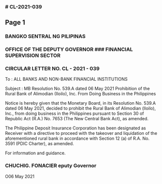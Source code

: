 ### # CL-2021-039

## Page 1

### BANGKO SENTRAL NG PILIPINAS

### OFFICE OF THE DEPUTY GOVERNOR ### FINANCIAL SUPERVISION SECTOR

### CIRCULAR LETTER NO. CL - 2021 - 039

To : ALL BANKS AND NON-BANK FINANCIAL INSTITUTIONS

Subject : MB Resolution No. 539.A dated 06 May 2021 Prohibition of the Rural Bank of Alimodian (Iloilo), Inc. From Doing Business in the Philippines

Notice is hereby given that the Monetary Board, in its Resolution No. 539.A dated 06 May 2021, decided to prohibit the Rural Bank of Alimodian (lloilo), Inc., from doing business in the Philippines pursuant to Section 30 of Republic Act (R.A.) No. 7653 (The New Central Bank Act), as amended.

The Philippine Deposit Insurance Corporation has been designated as Receiver with a directive to proceed with the takeover and liquidation of the aforementioned rural bank in accordance with Section 12 (a) of R.A. No. 3591 (PDIC Charter), as amended.

For information and guidance.

### CHUCHIG. FONACIER eputy Governor

O06 May 2021

